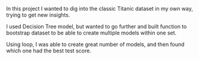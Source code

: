 In this project I wanted to dig into the classic Titanic dataset in my own way, trying to get new insights.

I used Decision Tree model, but wanted to go further and built function to bootstrap dataset to be able to create multiple models within one set.

Using loop, I was able to create great number of models, and then found which one had the best test score.
